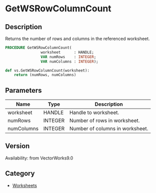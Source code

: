 # GetWSRowColumnCount

## Description
Returns the number of rows and columns in the referenced worksheet.

```pascal
PROCEDURE GetWSRowColumnCount(
				worksheet      : HANDLE;
				VAR numRows    : INTEGER;
				VAR numColumns : INTEGER);
```

```python
def vs.GetWSRowColumnCount(worksheet):
    return (numRows, numColumns)
```

## Parameters
|Name|Type|Description|
|---|---|---|
|worksheet|HANDLE|Handle to worksheet.|
|numRows|INTEGER|Number of rows in worksheet.|
|numColumns|INTEGER|Number of columns in worksheet.|

## Version
Availability: from VectorWorks9.0

## Category
* [Worksheets](../Categories/Worksheets.md)

